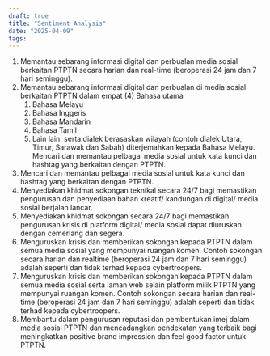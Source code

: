 ```yaml
---
draft: true
title: "Sentiment Analysis"
date: "2025-04-09"
tags: 
---
```

1. Memantau sebarang informasi digital dan perbualan media sosial berkaitan PTPTN secara harian dan real-time (beroperasi 24 jam dan 7 hari seminggu). 
2. Memantau sebarang informasi digital dan perbualan di media sosial berkaitan PTPTN dalam empat (4) Bahasa utama
	1. Bahasa Melayu
	2. Bahasa Inggeris
	3. Bahasa Mandarin
	4. Bahasa Tamil 
	5. Lain lain. serta dialek berasaskan wilayah (contoh dialek Utara, Timur, Sarawak dan Sabah) diterjemahkan kepada Bahasa Melayu. Mencari dan memantau pelbagai media sosial untuk kata kunci dan hashtag yang berkaitan dengan PTPTN.
3. Mencari dan memantau pelbagai media sosial untuk kata kunci dan hashtag yang berkaitan dengan PTPTN.
4. Menyediakan khidmat sokongan teknikal secara 24/7 bagi memastikan pengurusan dan penyediaan bahan kreatif/ kandungan di digital/ media sosial berjalan lancar.
5. Menyediakan khidmat sokongan secara 24/7 bagi memastikan pengurusan krisis di platform digital/ media sosial dapat diuruskan dengan cemerlang dan segera.
6. Menguruskan krisis dan memberikan sokongan kepada PTPTN dalam semua media sosial yang mempunyai ruangan komen. Contoh sokongan secara harian dan realtime (beroperasi 24 jam dan 7 hari seminggu) adalah seperti dan tidak terhad kepada cybertroopers.
7. Menguruskan krisis dan memberikan sokongan kepada PTPTN dalam semua media sosial serta laman web selain platform milik PTPTN yang mempunyai ruangan komen. Contoh sokongan secara harian dan real-time (beroperasi 24 jam dan 7 hari seminggu) adalah seperti dan tidak terhad kepada cybertroopers.
8. Membantu dalam pengurusan reputasi dan pembentukan imej dalam media sosial PTPTN dan mencadangkan pendekatan yang terbaik bagi meningkatkan positive brand impression dan feel good factor untuk PTPTN.